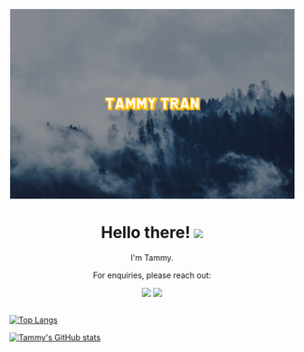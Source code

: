 [![Header](https://github.com/ohoktnt/ohoktnt/blob/main/githubprofile.png "Header")](https://ohoktnt.github.io/)

<h1 align='center'> Hello there! <img src="https://media.tenor.com/images/834bbe5a3c03f8bbaddf12e0f6efd736/tenor.gif" width="50px"></h1>

<p align="center">I'm Tammy.  </p>

<p align="center">For enquiries, please reach out:   </p>

<p align="center"><a href="https://www.linkedin.com/in/tammy-tran-jrdev/"><img src="https://img.shields.io/badge/LinkedIn-0077B5?style=for-the-badge&logo=linkedin&logoColor=white"/></a>
<a href="mailto:tammy.n.tran@gmail.com"> <img src="https://img.shields.io/badge/Gmail-D14836?style=for-the-badge&logo=gmail&logoColor=white"/> </a></p>

##

[![Top Langs](https://github-readme-stats.vercel.app/api/top-langs/?username=ohoktnt&layout=compact&langs_count=10)](https://github.com/ohoktnt/github-readme-stats)

[![Tammy's GitHub stats](https://github-readme-stats.vercel.app/api?username=ohoktnt&show_icons=true&theme=slateorange)](https://github.com/ohoktnt/github-readme-stats)




<!--
**ohoktnt/ohoktnt** is a ✨ _special_ ✨ repository because its `README.md` (this file) appears on your GitHub profile.

Here are some ideas to get you started:

- 🔭 I’m currently working on ...
- 🌱 I’m currently learning ...
- 👯 I’m looking to collaborate on ...
- 🤔 I’m looking for help with ...
- 💬 Ask me about ...
- 📫 How to reach me: ...
- 😄 Pronouns: ...
- ⚡ Fun fact: ...
-->
